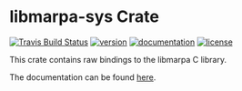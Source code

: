 # libmarpa-sys Crate

[![Travis Build Status](https://travis-ci.org/jrobsonchase/marpa.svg?branch=master)](https://travis-ci.org/jrobsonchase/marpa)
[![version](https://img.shields.io/crates/v/libmarpa-sys.svg)](https://crates.io/crates/libmarpa-sys/)
[![documentation](https://docs.rs/libmarpa-sys/badge.svg)](https://docs.rs/libmarpa-sys/)
[![license](https://img.shields.io/crates/l/libmarpa-sys.svg)](https://crates.io/crates/libmarpa-sys/)

This crate contains raw bindings to the libmarpa C library.

The documentation can be found [here](https://docs.rs/libmarpa-sys).
